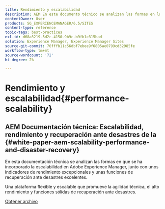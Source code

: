 ```yaml
---
title: Rendimiento y escalabilidad
description: AEM En este documento técnico se analizan las formas en las que se ha incorporado la escalabilidad junto con los indicadores de rendimiento y las funciones de recuperación ante desastres.
contentOwner: User
products: SG_EXPERIENCEMANAGER/6.5/SITES
content-type: reference
topic-tags: best-practices
exl-id: d68a3219-5d2c-4150-9b9c-b9fb1e815bad
solution: Experience Manager, Experience Manager Sites
source-git-commit: 76fffb11c56dbf7ebee9f6805ae0799cd32985fe
workflow-type: tm+mt
source-wordcount: '72'
ht-degree: 2%

---
```


# Rendimiento y escalabilidad{#performance-scalability}

## AEM Documentación técnica: Escalabilidad, rendimiento y recuperación ante desastres de la {#white-paper-aem-scalability-performance-and-disaster-recovery}

En esta documentación técnica se analizan las formas en que se ha incorporado la escalabilidad en Adobe Experience Manager, junto con unos indicadores de rendimiento excepcionales y unas funciones de recuperación ante desastres excelentes.

Una plataforma flexible y escalable que promueve la agilidad técnica, el alto rendimiento y funciones sólidas de recuperación ante desastres.

[Obtener archivo](assets/aem_scalability_whitepaperfinal-06122015je.pdf)
